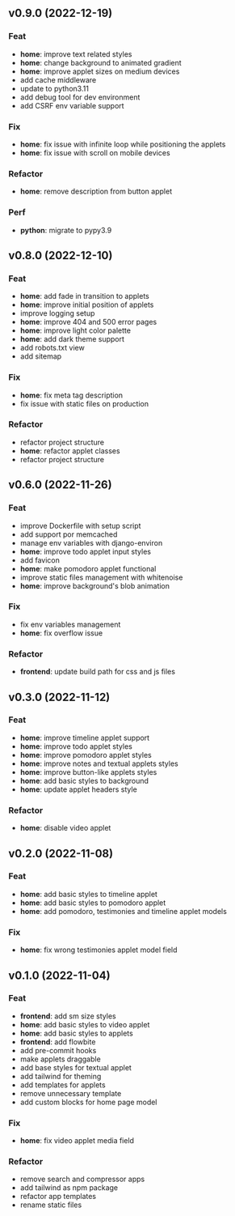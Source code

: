 ## v0.9.0 (2022-12-19)

### Feat

- **home**: improve text related styles
- **home**: change background to animated gradient
- **home**: improve applet sizes on medium devices
- add cache middleware
- update to python3.11
- add debug tool for dev environment
- add CSRF env variable support

### Fix

- **home**: fix issue with infinite loop while positioning the applets
- **home**: fix issue with scroll on mobile devices

### Refactor

- **home**: remove description from button applet

### Perf

- **python**: migrate to pypy3.9

## v0.8.0 (2022-12-10)

### Feat

- **home**: add fade in transition to applets
- **home**: improve initial position of applets
- improve logging setup
- **home**: improve 404 and 500 error pages
- **home**: improve light color palette
- **home**: add dark theme support
- add robots.txt view
- add sitemap

### Fix

- **home**: fix meta tag description
- fix issue with static files on production

### Refactor

- refactor project structure
- **home**: refactor applet classes
- refactor project structure

## v0.6.0 (2022-11-26)

### Feat

- improve Dockerfile with setup script
- add support por memcached
- manage env variables with django-environ
- **home**: improve todo applet input styles
- add favicon
- **home**: make pomodoro applet functional
- improve static files management with whitenoise
- **home**: improve background's blob animation

### Fix

- fix env variables management
- **home**: fix overflow issue

### Refactor

- **frontend**: update build path for css and js files

## v0.3.0 (2022-11-12)

### Feat

- **home**: improve timeline applet support
- **home**: improve todo applet styles
- **home**: improve pomodoro applet styles
- **home**: improve notes and textual applets styles
- **home**: improve button-like applets styles
- **home**: add basic styles to background
- **home**: update applet headers style

### Refactor

- **home**: disable video applet

## v0.2.0 (2022-11-08)

### Feat

- **home**: add basic styles to timeline applet
- **home**: add basic styles to pomodoro applet
- **home**: add pomodoro, testimonies and timeline applet models

### Fix

- **home**: fix wrong testimonies applet model field

## v0.1.0 (2022-11-04)

### Feat

- **frontend**: add sm size styles
- **home**: add basic styles to video applet
- **home**: add basic styles to applets
- **frontend**: add flowbite
- add pre-commit hooks
- make applets draggable
- add base styles for textual applet
- add tailwind for theming
- add templates for applets
- remove unnecessary template
- add custom blocks for home page model

### Fix

- **home**: fix video applet media field

### Refactor

- remove search and compressor apps
- add tailwind as npm package
- refactor app templates
- rename static files
